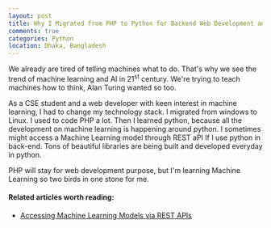 ```yaml
---
layout: post
title: Why I Migrated from PHP to Python for Backend Web Development and Why You Should Too
comments: true
categories: Python
location: Dhaka, Bangladesh
---
```


We already are tired of telling machines what to do. That's why we see the trend of machine learning and AI in 21<sup>st</sup> century. We're trying to teach machines how to think, Alan Turing wanted so too.

As a CSE student and a web developer with keen interest in machine learning, I had to change my technology stack. I migrated from windows to Linux. I used to code PHP a lot. Then I learned python, because all the development on machine learning is happening around python. I sometimes might access a Machine Learning model through REST aPI If I use python in back-end. Tons of beautiful libraries are being built and developed everyday in python.

PHP will stay for web development purpose, but I'm learning Machine Learning so two birds in one stone for me.

#### Related articles worth reading:
 * [Accessing Machine Learning Models via REST APIs](https://dzone.com/articles/accessing-machine-learning-models-via-rest-apis)


